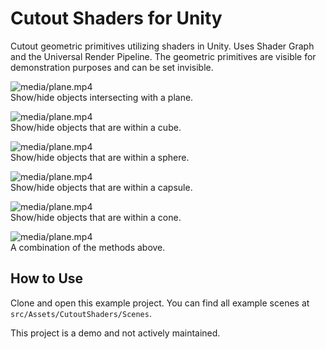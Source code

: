 # Cutout Shaders for Unity

Cutout geometric primitives utilizing shaders in Unity. Uses Shader Graph and the Universal Render Pipeline. The geometric primitives are visible for demonstration purposes and can be set invisible.

![media/plane.mp4](media/plane.gif)  
Show/hide objects intersecting with a plane.

![media/plane.mp4](media/cube.gif)  
Show/hide objects that are within a cube.


![media/plane.mp4](media/sphere.gif)  
Show/hide objects that are within a sphere.


![media/plane.mp4](media/capsule.gif)  
Show/hide objects that are within a capsule.


![media/plane.mp4](media/cone.gif)  
Show/hide objects that are within a cone.


![media/plane.mp4](media/combined.gif)  
A combination of the methods above.

## How to Use

Clone and open this example project. You can find all example scenes at `src/Assets/CutoutShaders/Scenes`.

This project is a demo and not actively maintained.
